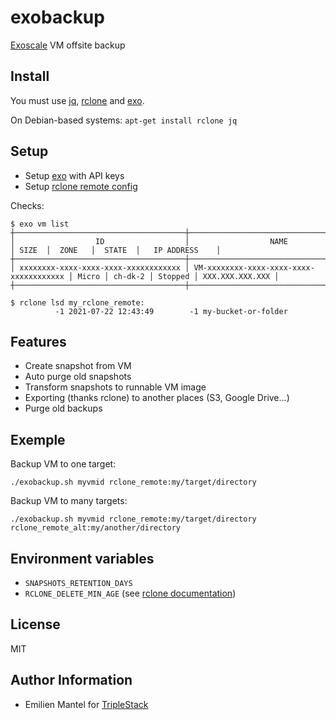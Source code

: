 exobackup
=========

[Exoscale](https://portal.exoscale.com/register?r=TkuGp4tr54Jd) VM offsite backup

Install
-------

You must use [jq](https://stedolan.github.io/jq/), [rclone](https://rclone.org/) and [exo](https://github.com/exoscale/cli).

On Debian-based systems: `apt-get install rclone jq`


Setup
-----

- Setup [exo](https://github.com/exoscale/cli) with API keys
- Setup [rclone remote config](https://rclone.org/commands/rclone_config/)

Checks:

```
$ exo vm list
┼──────────────────────────────────────┼─────────────────────────────────────────┼───────┼─────────┼─────────┼─────────────────┼
│                  ID                  │                  NAME                   │ SIZE  │  ZONE   │  STATE  │   IP ADDRESS    │
┼──────────────────────────────────────┼─────────────────────────────────────────┼───────┼─────────┼─────────┼─────────────────┼
│ xxxxxxxx-xxxx-xxxx-xxxx-xxxxxxxxxxxx │ VM-xxxxxxxx-xxxx-xxxx-xxxx-xxxxxxxxxxxx │ Micro │ ch-dk-2 │ Stopped │ XXX.XXX.XXX.XXX │
┼──────────────────────────────────────┼─────────────────────────────────────────┼───────┼─────────┼─────────┼─────────────────┼
```

```
$ rclone lsd my_rclone_remote:
          -1 2021-07-22 12:43:49        -1 my-bucket-or-folder

```



Features
--------

- Create snapshot from VM
- Auto purge old snapshots
- Transform snapshots to runnable VM image
- Exporting (thanks rclone) to another places (S3, Google Drive...)
- Purge old backups


Exemple
-------

Backup VM to one target:

```
./exobackup.sh myvmid rclone_remote:my/target/directory
```


Backup VM to many targets:

```
./exobackup.sh myvmid rclone_remote:my/target/directory rclone_remote_alt:my/another/directory
```

Environment variables
---------------------

- `SNAPSHOTS_RETENTION_DAYS`
- `RCLONE_DELETE_MIN_AGE` (see [rclone documentation](https://rclone.org/filtering/#min-age-don-t-transfer-any-file-younger-than-this))

License
-------

MIT

Author Information
------------------

- Emilien Mantel for [TripleStack](https://triplestack.fr)
